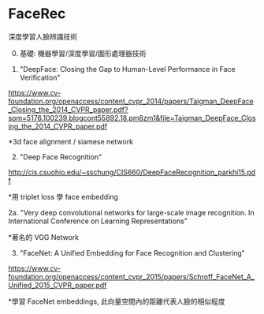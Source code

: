 # FaceRec

深度學習人臉辨識技術

0. 基礎: 機器學習/深度學習/圖形處理器技術

1. "DeepFace: Closing the Gap to Human-Level Performance in Face Verification"

https://www.cv-foundation.org/openaccess/content_cvpr_2014/papers/Taigman_DeepFace_Closing_the_2014_CVPR_paper.pdf?spm=5176.100239.blogcont55892.18.pm8zm1&file=Taigman_DeepFace_Closing_the_2014_CVPR_paper.pdf

*3d face alignment / siamese network

2. "Deep Face Recognition"

http://cis.csuohio.edu/~sschung/CIS660/DeepFaceRecognition_parkhi15.pdf

*用 triplet loss 學 face embedding

2a. "Very deep convolutional networks for large-scale image recognition. In International Conference on Learning Representations"

*著名的 VGG Network

3. "FaceNet: A Unified Embedding for Face Recognition and Clustering"

https://www.cv-foundation.org/openaccess/content_cvpr_2015/papers/Schroff_FaceNet_A_Unified_2015_CVPR_paper.pdf

*學習 FaceNet embeddings, 此向量空間內的距離代表人臉的相似程度

